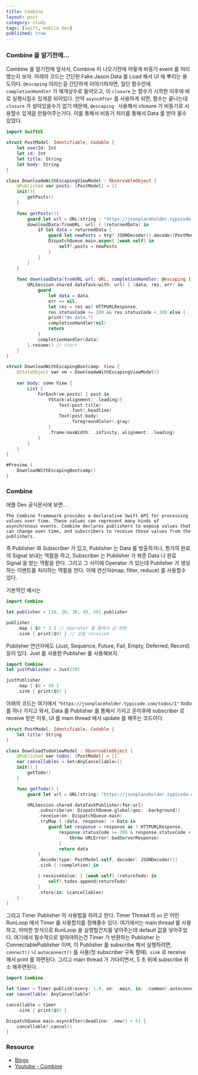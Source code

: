 ```yaml
---
title: Combine
layout: post
category: study
tags: [swift, mobile dev]
published: true
---
```


### Combine 을 알기전에... 
Combine 을 알기전에 앞서서, Combine 이 나오기전에 어떻게 비동기 event 를 처리했는지 보자. 아래의 코드는 간단한 Fake Jason Data 를 Load 해서 UI 에 뿌리는 용도이다. `@escaping` 이라는걸 간단하게 이야기하자면, 일단 함수안에 `completionHandler` 가 매개상수로 들어오고, 이 `closure` 는 함수가 시작한 이후에 바로 실행시킬수 있게끔 되어있다. 만약 `asyncAfter` 를 사용하게 되면, 함수는 끝나는데 `closure` 가 살아있을수가 없기 때문에, `@escaping ` 사용해서 closure 가 비동기로 사용할수 있게끔 만들어주는거다. 이를 통해서 비동기 처리를 통해서 Data 를 받아 올수 있었다.

```swift
import SwiftUI

struct PostModel: Identifiable, Codable {
    let userId: Int
    let id: Int
    let title: String
    let body: String
}

class DownloadwWithEscapingViewModel : ObservableObject {
    @Published var posts: [PostModel] = []
    init(){
        getPosts()
    }
    
    func getPosts(){
        guard let url = URL(string : "https://jsonplaceholder.typicode.com/posts") else { return }
        downloadData(fromURL: url) { (returnedData) in
            if let data = returnedData {
                guard let newPosts = try? JSONDecoder().decode([PostModel].self, from: data) else { return }
                DispatchQueue.main.async{ [weak self] in
                    self?.posts = newPosts
                }
            }
        }
    }
    
    func downloadData(fromURL url: URL, completionHandler: @escaping (_ data: Data?) -> Void) {
        URLSession.shared.dataTask(with: url) { (data, res, err) in
            guard
                let data = data,
                err == nil,
                let res = res as? HTTPURLResponse,
                res.statusCode >= 200 && res.statusCode < 300 else {
                print("No data.")
                completionHandler(nil)
                return
            }
            completionHandler(data)
        }.resume() // start
    }
}

struct DownloadWithEscapingBootcamp: View {
    @StateObject var vm = DownloadwWithEscapingViewModel()
    
    var body: some View {
        List {
            ForEach(vm.posts) { post in
                VStack(alignment: .leading){
                    Text(post.title)
                        .font(.headline)
                    Text(post.body)
                        .foregroundColor(.gray)
                }
                .frame(maxWidth: .infinity, alignment: .leading)
            }
        }
    }
}

#Preview {
    DownloadWithEscapingBootcamp()
}

```
### Combine
애플 Dev 공식문서에 보면...

``The Combine framework provides a declarative Swift API for processing values over time. These values can represent many kinds of asynchronous events. Combine declares publishers to expose values that can change over time, and subscribers to receive those values from the publishers. ``

즉 Publisher 와 Subscriber 가 있고, Publisher 는 Data 를 방출하거나, 뭔가의 완료의 Signal 보내는 역활을 하고, Subscriber 는 Publisher 가 쏴준 Data 나 완료 Signal 을 받는 역활을 한다. 그리고 그 사이에 Operator 가 있는데 Publisher 가 생성하는 이벤트를 처리하는 역활을 한다. 이때 연산자(map, filter, reduce) 를 사용할수 있다.

기본적인 예시는 

```swift
import Combine

let publisher = [10, 20, 30, 40, 50].publisher 

publisher
    .map { $0 * 2 } // Operator 를 통해서 값 변환
    .sink { print($0) } // 값을 recevied
```

Publisher 연산자에도 (Just, Sequence, Future, Fail, Empty, Deferred, Record) 등이 있다. Just 를 사용한 Publisher 를 사용해보자.

```swift
import Combine
let justPublisher = Just(20)

justPublisher
    .map { $0 + 50 }
    .sink { print($0) }
```

아래의 코드는 여기에서 `"https://jsonplaceholder.typicode.com/todos/1"` todo 를 하나 가지고 와서, Data 를 Publisher 를 통해서 가지고 온이후에 subscriber 로 receive 받은 이후, UI 를 main thread 에서 update 를 해주는 코드이다.

```swift
struct PostModel: Identifiable, Codable {
    let title: String
}

class DownloadTodoViewModel : ObservableObject {
    @Published var todos: [PostModel] = []
    var cancellables = Set<AnyCancellable>()
    init() {
        getTodo()
    }

    func getTodo() {
        guard let url = URL(string: "https://jsonplaceholder.typicode.com/todos/1") else {return}

        URLSession.shared.dataTaskPublisher(for:url)
            .subscribe(on: DispatchQueue.global(qos: .background))
            .receive(on: DispatchQueue.main)
            .tryMap { (data, response) -> Data in
                guard let response = response as ? HTTPURLResponse,
                    response.statusCode >= 200 & response.statusCode < 300 else {
                        throw URLError(.badServerResponse)
                    }
                    return data
            }
            .decode(type: PostModel.self, decoder: JSONDecoder())
            .sink { (completion) in

            } receiveValue: { [weak self] (returnTodo) in 
                self?.todos.append(returnTodo)
            }
            .store(in: &cancellables)
    }
}
```

그리고 Timer Publisher 의 사용법을 하려고 한다. Timer Thread 의 `on` 은 어떤 RunLoop 에서 Timer 를 사용할지를 정해줄수 있다. 여기에서는 main thread 를 사용하고, 어떠한 방식으로 RunLoop 을 실행할건지를 넣어주는데 default 값을 넣어주었다. 여기에서 필수적으로 알아야하는건 Timer 가 반환하는 Publisher 는 ConnectablePublisher 이며, 이 Publisher 를 subscribe 해서 실행하려면, `connect()` 나 `autoconnect()` 를 사용(첫 subscriber 구독 할때). `sink` 로 receive 해서 print 를 하면된다. 그리고 main thread 가 기다리면서, 5 초 뒤에 subscribe 취소 해주면된다.

```swift
import Combine

let timer = Timer.publish(every: 1.0, on: .main, in: .common).autoconnect()
var cancellable: AnyCancellable?

cancellable = timer
    .sink { print($0) }

DispatchQueue.main.asyncAfter(deadline: .now() + 5) {
    cancellable?.cancel()
}
```

### Resource
* [Blogs](https://babbab2.tistory.com/164)
* [Youtube - Combine](https://www.youtube.com/watch?v=fdxFp5vU6MQ&t=1349s)